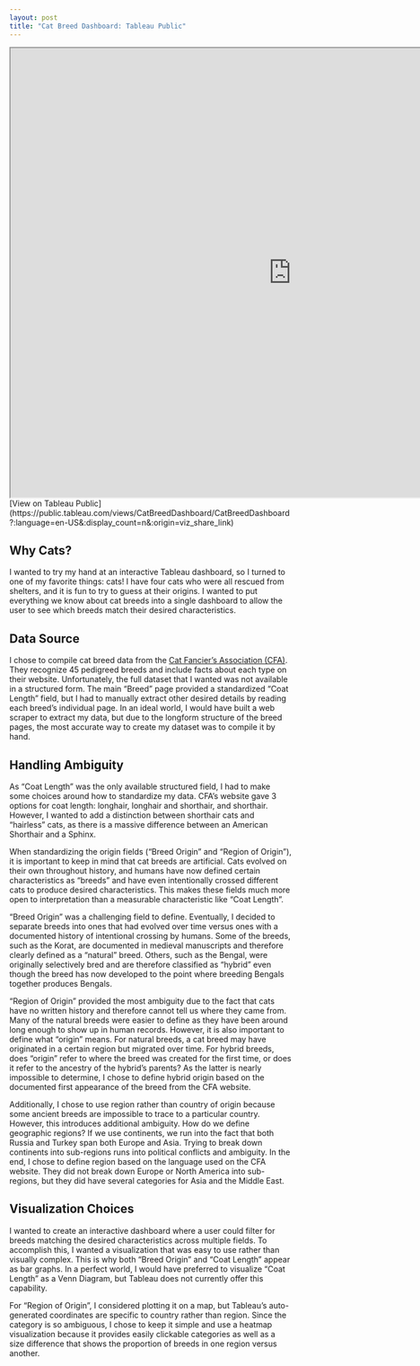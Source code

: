 ```yaml
---
layout: post
title: "Cat Breed Dashboard: Tableau Public"
---
```

<iframe src="https://public.tableau.com/views/CatBreedDashboard/CatBreedDashboard?:showVizHome=no&:embed=true" width="1000" height="800"></iframe>
[View on Tableau Public](https://public.tableau.com/views/CatBreedDashboard/CatBreedDashboard?:language=en-US&:display_count=n&:origin=viz_share_link)

## Why Cats?
I wanted to try my hand at an interactive Tableau dashboard, so I turned to one of my favorite things: cats!  I have four cats who were all rescued from shelters, and it is fun to try to guess at their origins.  I wanted to put everything we know about cat breeds into a single dashboard to allow the user to see which breeds match their desired characteristics.

## Data Source
I chose to compile cat breed data from the [Cat Fancier’s Association (CFA)](https://cfa.org/breeds/).  They recognize 45 pedigreed breeds and include facts about each type on their website.  Unfortunately, the full dataset that I wanted was not available in a structured form.  The main “Breed” page provided a standardized “Coat Length” field, but I had to manually extract other desired details by reading each breed’s individual page.  In an ideal world, I would have built a web scraper to extract my data, but due to the longform structure of the breed pages, the most accurate way to create my dataset was to compile it by hand.

## Handling Ambiguity
As “Coat Length” was the only available structured field, I had to make some choices around how to standardize my data.  CFA’s website gave 3 options for coat length: longhair, longhair and shorthair, and shorthair.  However, I wanted to add a distinction between shorthair cats and “hairless” cats, as there is a massive difference between an American Shorthair and a Sphinx.

When standardizing the origin fields (“Breed Origin” and “Region of Origin”), it is important to keep in mind that cat breeds are artificial.  Cats evolved on their own throughout history, and humans have now defined certain characteristics as “breeds” and have even intentionally crossed different cats to produce desired characteristics.  This makes these fields much more open to interpretation than a measurable characteristic like “Coat Length”.

“Breed Origin” was a challenging field to define.  Eventually, I decided to separate breeds into ones that had evolved over time versus ones with a documented history of intentional crossing by humans.  Some of the breeds, such as the Korat, are documented in medieval manuscripts and therefore clearly defined as a “natural” breed.  Others, such as the Bengal, were originally selectively bred and are therefore classified as “hybrid” even though the breed has now developed to the point where breeding Bengals together produces Bengals.

“Region of Origin” provided the most ambiguity due to the fact that cats have no written history and therefore cannot tell us where they came from.  Many of the natural breeds were easier to define as they have been around long enough to show up in human records.  However, it is also important to define what “origin” means.  For natural breeds, a cat breed may have originated in a certain region but migrated over time.  For hybrid breeds, does “origin” refer to where the breed was created for the first time, or does it refer to the ancestry of the hybrid’s parents?  As the latter is nearly impossible to determine, I chose to define hybrid origin based on the documented first appearance of the breed from the CFA website.

Additionally, I chose to use region rather than country of origin because some ancient breeds are impossible to trace to a particular country.  However, this introduces additional ambiguity.  How do we define geographic regions?  If we use continents, we run into the fact that both Russia and Turkey span both Europe and Asia.  Trying to break down continents into sub-regions runs into political conflicts and ambiguity.  In the end, I chose to define region based on the language used on the CFA website.  They did not break down Europe or North America into sub-regions, but they did have several categories for Asia and the Middle East.

## Visualization Choices
I wanted to create an interactive dashboard where a user could filter for breeds matching the desired characteristics across multiple fields.  To accomplish this, I wanted a visualization that was easy to use rather than visually complex.  This is why both “Breed Origin” and “Coat Length” appear as bar graphs.  In a perfect world, I would have preferred to visualize “Coat Length” as a Venn Diagram, but Tableau does not currently offer this capability.

For “Region of Origin”, I considered plotting it on a map, but Tableau’s auto-generated coordinates are specific to country rather than region.  Since the category is so ambiguous, I chose to keep it simple and use a heatmap visualization because it provides easily clickable categories as well as a size difference that shows the proportion of breeds in one region versus another.